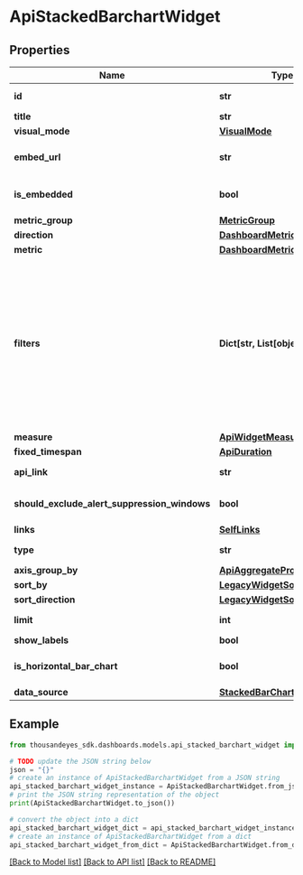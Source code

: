 # ApiStackedBarchartWidget


## Properties

Name | Type | Description | Notes
------------ | ------------- | ------------- | -------------
**id** | **str** | Identifier of the widget. | [optional] [readonly] 
**title** | **str** | Title of the widget | [optional] 
**visual_mode** | [**VisualMode**](VisualMode.md) |  | [optional] 
**embed_url** | **str** | When &#x60;isEmbedded&#x60; is set to &#x60;true&#x60;, an &#x60;embedUrl&#x60; is provided. | [optional] [readonly] 
**is_embedded** | **bool** | Set to &#x60;true&#x60; if widget is marked as embedded; otherwise, set to &#x60;false&#x60;. | [optional] 
**metric_group** | [**MetricGroup**](MetricGroup.md) |  | [optional] 
**direction** | [**DashboardMetricDirection**](DashboardMetricDirection.md) |  | [optional] 
**metric** | [**DashboardMetric**](DashboardMetric.md) |  | [optional] 
**filters** | **Dict[str, List[object]]** | (Optional) Specifies the filters applied to the widget. When present, the &#x60;filters&#x60; property displays. Each filter object has two properties: &#x60;filterProperty&#x60; and &#x60;filterValue&#x60;. The &#x60;filterProperty&#x60; can be values like &#x60;AGENT&#x60;, &#x60;ENDPOINT_MACHINE_ID&#x60;, &#x60;TEST&#x60;, &#x60;MONITOR&#x60;, etc.  The &#x60;filterValue&#x60; represents an identifier array of the selected property. | [optional] 
**measure** | [**ApiWidgetMeasure**](ApiWidgetMeasure.md) |  | [optional] 
**fixed_timespan** | [**ApiDuration**](ApiDuration.md) |  | [optional] 
**api_link** | **str** |  | [optional] [readonly] 
**should_exclude_alert_suppression_windows** | **bool** | Excludes alert suppression window data if set to &#x60;true&#x60;. | [optional] 
**links** | [**SelfLinks**](SelfLinks.md) |  | [optional] 
**type** | **str** | Bar Chart: Stacked widget type. | 
**axis_group_by** | [**ApiAggregateProperty**](ApiAggregateProperty.md) |  | [optional] 
**sort_by** | [**LegacyWidgetSortProperty**](LegacyWidgetSortProperty.md) |  | [optional] 
**sort_direction** | [**LegacyWidgetSortDirection**](LegacyWidgetSortDirection.md) |  | [optional] 
**limit** | **int** | Limit configured in the widget. | [optional] 
**show_labels** | **bool** |  | [optional] 
**is_horizontal_bar_chart** | **bool** | Set to &#x60;true&#x60; to display bars horizontally in the widget. | [optional] 
**data_source** | [**StackedBarChartDatasource**](StackedBarChartDatasource.md) |  | [optional] 

## Example

```python
from thousandeyes_sdk.dashboards.models.api_stacked_barchart_widget import ApiStackedBarchartWidget

# TODO update the JSON string below
json = "{}"
# create an instance of ApiStackedBarchartWidget from a JSON string
api_stacked_barchart_widget_instance = ApiStackedBarchartWidget.from_json(json)
# print the JSON string representation of the object
print(ApiStackedBarchartWidget.to_json())

# convert the object into a dict
api_stacked_barchart_widget_dict = api_stacked_barchart_widget_instance.to_dict()
# create an instance of ApiStackedBarchartWidget from a dict
api_stacked_barchart_widget_from_dict = ApiStackedBarchartWidget.from_dict(api_stacked_barchart_widget_dict)
```
[[Back to Model list]](../README.md#documentation-for-models) [[Back to API list]](../README.md#documentation-for-api-endpoints) [[Back to README]](../README.md)


